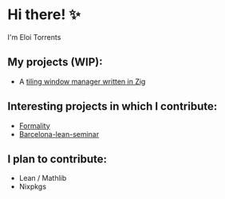 # Hi there! ✨

I'm Eloi Torrents

## My projects (WIP):
- A [tiling window manager written in Zig](github.com/Eloitor/ZigWindowManager)

## Interesting projects in which I contribute:
- [Formality](github.com/moonad/Formality)
- [Barcelona-lean-seminar](https://github.com/mmasdeu/barcelonaleanseminar)

## I plan to contribute:
- Lean / Mathlib
- Nixpkgs

<!--
- 🔭 I’m currently working on ...
- 🌱 I’m currently learning ...
- 👯 I’m looking to collaborate on ...
- 🤔 I’m looking for help with ...
- 💬 Ask me about ...
- 📫 How to reach me: ...
- ⚡ Fun fact: ...
- ⚡ Fun fact
-->
